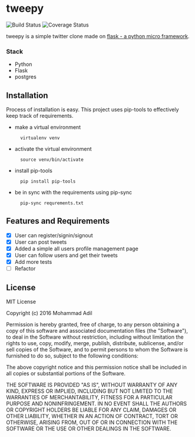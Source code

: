 # tweepy

![Build Status][travis-ci]
![Coverage Status][coverage]


tweepy is a simple twitter clone made on [flask - a python micro framework](flask.pocoo.org).

### Stack

- Python
- Flask
- postgres

## Installation

Process of installation is easy. This project uses pip-tools to effectively keep track of requirements.

- make a virtual environment

        virtualenv venv

- activate the virtual environment

        source venv/bin/activate

- install pip-tools

        pip install pip-tools

- be in sync with the requirements using pip-sync

        pip-sync requrements.txt


## Features and Requirements
- [x] User can register/signin/signout
- [x] User can post tweets
- [x] Added a simple all users profile management page
- [x] User can follow users and get their tweets
- [x] Add more tests
- [ ] Refactor

## License

MIT License

Copyright (c) 2016 Mohammad Adil

Permission is hereby granted, free of charge, to any person obtaining a copy
of this software and associated documentation files (the "Software"), to deal
in the Software without restriction, including without limitation the rights
to use, copy, modify, merge, publish, distribute, sublicense, and/or sell
copies of the Software, and to permit persons to whom the Software is
furnished to do so, subject to the following conditions:

The above copyright notice and this permission notice shall be included in all
copies or substantial portions of the Software.

THE SOFTWARE IS PROVIDED "AS IS", WITHOUT WARRANTY OF ANY KIND, EXPRESS OR
IMPLIED, INCLUDING BUT NOT LIMITED TO THE WARRANTIES OF MERCHANTABILITY,
FITNESS FOR A PARTICULAR PURPOSE AND NONINFRINGEMENT. IN NO EVENT SHALL THE
AUTHORS OR COPYRIGHT HOLDERS BE LIABLE FOR ANY CLAIM, DAMAGES OR OTHER
LIABILITY, WHETHER IN AN ACTION OF CONTRACT, TORT OR OTHERWISE, ARISING FROM,
OUT OF OR IN CONNECTION WITH THE SOFTWARE OR THE USE OR OTHER DEALINGS IN THE
SOFTWARE.


[travis-ci]: https://travis-ci.org/mmadil/tweepy.svg?branch=master
[coverage]: https://coveralls.io/repos/github/mmadil/tweepy/badge.svg
